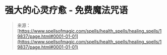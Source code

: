 <!--yml

category: 未分类

date: 2024-06-12 19:02:10

-->

# 强大的心灵疗愈 - 免费魔法咒语

> 来源：[https://www.spellsofmagic.com/spells/health_spells/healing_spells/19837/page.html#0001-01-01](https://www.spellsofmagic.com/spells/health_spells/healing_spells/19837/page.html#0001-01-01)
